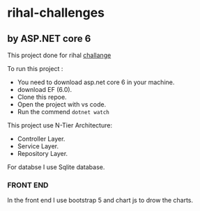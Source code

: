# rihal-challenges
## by ASP.NET core 6


This project done for rihal  [challange](https://github.com/rihal-om/rihal-challenges/tree/main/devops "challange") 

To run this project :
- You need to download asp.net core 6 in your machine.
- download EF (6.0).
- Clone this repoe.
- Open the project with vs code.
- Run the commend `dotnet watch`


This project use N-Tier Architecture:
- Controller Layer.
- Service Layer.
- Repository Layer.

For databse I use Sqlite database.

### FRONT END
In the front end I use bootstrap 5 and chart js to drow the charts.

# 
# 
